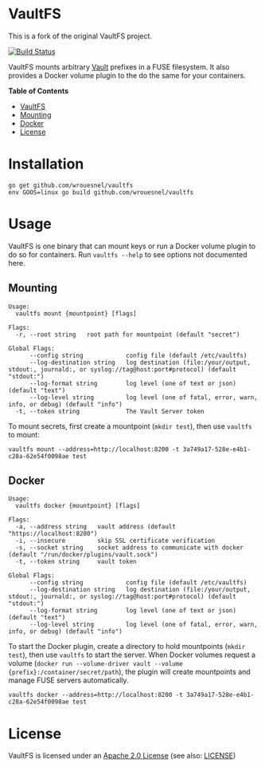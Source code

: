 # VaultFS

This is a fork of the original VaultFS project.

[![Build Status](https://travis-ci.org/wrouesnel/vaultfs.svg?branch=master)](https://travis-ci.org/wrouesnel/vaultfs)

VaultFS mounts arbitrary [Vault](https://vaultproject.io/) prefixes in a FUSE
filesystem. It also provides a Docker volume plugin to the do the same for your
containers.

<!-- markdown-toc start - Don't edit this section. Run M-x markdown-toc-generate-toc again -->
**Table of Contents**

- [VaultFS](#vaultfs)
- [Mounting](#mounting)
- [Docker](#docker)
- [License](#license)

<!-- markdown-toc end -->

# Installation

```shell
go get github.com/wrouesnel/vaultfs
env GOOS=linux go build github.com/wrouesnel/vaultfs
```

# Usage

VaultFS is one binary that can mount keys or run a Docker volume plugin to do so
for containers. Run `vaultfs --help` to see options not documented here.

## Mounting

```
Usage:
  vaultfs mount {mountpoint} [flags]

Flags:
  -r, --root string   root path for mountpoint (default "secret")

Global Flags:
      --config string            config file (default /etc/vaultfs)
      --log-destination string   log destination (file:/your/output, stdout:, journald:, or syslog://tag@host:port#protocol) (default "stdout:")
      --log-format string        log level (one of text or json) (default "text")
      --log-level string         log level (one of fatal, error, warn, info, or debug) (default "info")
  -t, --token string             The Vault Server token

```

To mount secrets, first create a mountpoint (`mkdir test`), then use `vaultfs`
to mount:

```shell
vaultfs mount --address=http://localhost:8200 -t 3a749a17-528e-e4b1-c28a-62e54f0098ae test
```

## Docker

```
Usage:
  vaultfs docker {mountpoint} [flags]

Flags:
  -a, --address string   vault address (default "https://localhost:8200")
  -i, --insecure         skip SSL certificate verification
  -s, --socket string    socket address to communicate with docker (default "/run/docker/plugins/vault.sock")
  -t, --token string     vault token

Global Flags:
      --config string            config file (default /etc/vaultfs)
      --log-destination string   log destination (file:/your/output, stdout:, journald:, or syslog://tag@host:port#protocol) (default "stdout:")
      --log-format string        log level (one of text or json) (default "text")
      --log-level string         log level (one of fatal, error, warn, info, or debug) (default "info")
```

To start the Docker plugin, create a directory to hold mountpoints (`mkdir
test`), then use `vaultfs` to start the server. When Docker volumes request a
volume (`docker run --volume-driver vault --volume
{prefix}:/container/secret/path`), the plugin will create mountpoints and manage
FUSE servers automatically.

```shell
vaultfs docker --address=http://localhost:8200 -t 3a749a17-528e-e4b1-c28a-62e54f0098ae test
```

# License

VaultFS is licensed under an
[Apache 2.0 License](http://www.apache.org/licenses/LICENSE-2.0.html) (see also:
[LICENSE](LICENSE))
